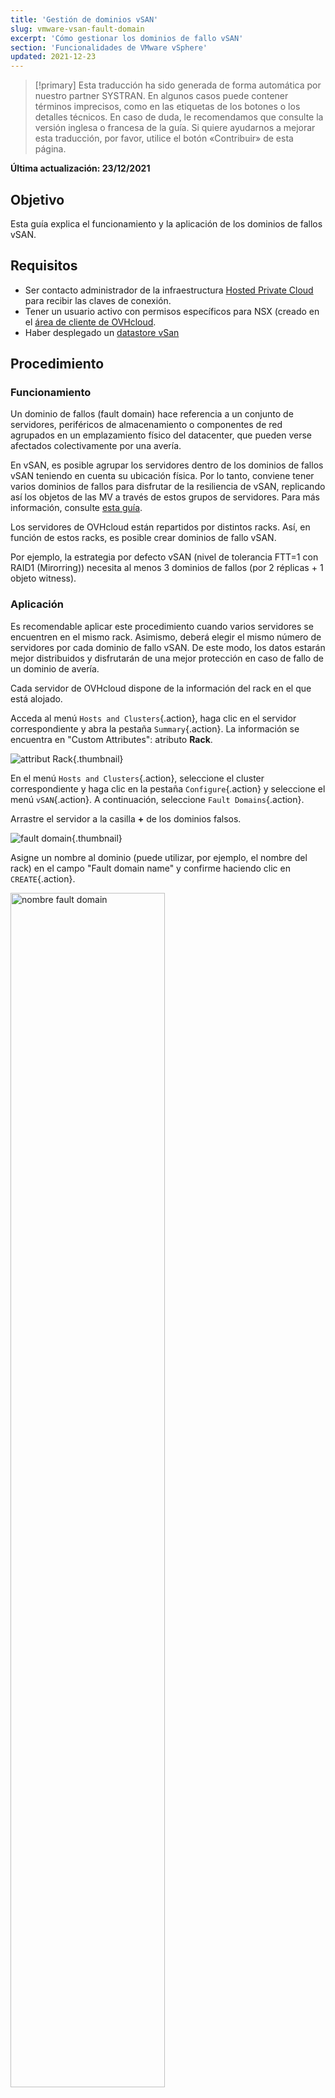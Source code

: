 ```yaml
---
title: 'Gestión de dominios vSAN'
slug: vmware-vsan-fault-domain
excerpt: 'Cómo gestionar los dominios de fallo vSAN'
section: 'Funcionalidades de VMware vSphere'
updated: 2021-12-23
---
```


> [!primary]
> Esta traducción ha sido generada de forma automática por nuestro partner SYSTRAN. En algunos casos puede contener términos imprecisos, como en las etiquetas de los botones o los detalles técnicos. En caso de duda, le recomendamos que consulte la versión inglesa o francesa de la guía. Si quiere ayudarnos a mejorar esta traducción, por favor, utilice el botón «Contribuir» de esta página.
> 

**Última actualización: 23/12/2021**

## Objetivo

Esta guía explica el funcionamiento y la aplicación de los dominios de fallos vSAN.

## Requisitos

- Ser contacto administrador de la infraestructura [Hosted Private Cloud](https://www.ovhcloud.com/es-es/enterprise/products/hosted-private-cloud/) para recibir las claves de conexión.
- Tener un usuario activo con permisos específicos para NSX (creado en el [área de cliente de OVHcloud](https://www.ovh.com/auth/?action=gotomanager&from=https://www.ovh.es/&ovhSubsidiary=es).
- Haber desplegado un [datastore vSan](https://docs.ovh.com/es/private-cloud/vmware-vsan/)

## Procedimiento

### Funcionamiento

Un dominio de fallos (fault domain) hace referencia a un conjunto de servidores, periféricos de almacenamiento o componentes de red agrupados en un emplazamiento físico del datacenter, que pueden verse afectados colectivamente por una avería.

En vSAN, es posible agrupar los servidores dentro de los dominios de fallos vSAN teniendo en cuenta su ubicación física.
Por lo tanto, conviene tener varios dominios de fallos para disfrutar de la resiliencia de vSAN, replicando así los objetos de las MV a través de estos grupos de servidores. Para más información, consulte [esta guía](https://core.vmware.com/resource/vmware-vsan-design-guide#sec8-sub3).

Los servidores de OVHcloud están repartidos por distintos racks. Así, en función de estos racks, es posible crear dominios de fallo vSAN.

Por ejemplo, la estrategia por defecto vSAN (nivel de tolerancia FTT=1 con RAID1 (Mirorring)) necesita al menos 3 dominios de fallos (por 2 réplicas + 1 objeto witness).

### Aplicación

Es recomendable aplicar este procedimiento cuando varios servidores se encuentren en el mismo rack. Asimismo, deberá elegir el mismo número de servidores por cada dominio de fallo vSAN.
De este modo, los datos estarán mejor distribuidos y disfrutarán de una mejor protección en caso de fallo de un dominio de avería.

Cada servidor de OVHcloud dispone de la información del rack en el que está alojado.

Acceda al menú `Hosts and Clusters`{.action}, haga clic en el servidor correspondiente y abra la pestaña `Summary`{.action}. La información se encuentra en "Custom Attributes": atributo **Rack**.

![attribut Rack](images/01.png){.thumbnail}

En el menú `Hosts and Clusters`{.action}, seleccione el cluster correspondiente y haga clic en la pestaña `Configure`{.action} y seleccione el menú `vSAN`{.action}. A continuación, seleccione `Fault Domains`{.action}.

Arrastre el servidor a la casilla **+** de los dominios falsos.

![fault domain](images/02.png){.thumbnail}

Asigne un nombre al dominio (puede utilizar, por ejemplo, el nombre del rack) en el campo "Fault domain name" y confirme haciendo clic en `CREATE`{.action}.

<img src="https://raw.githubusercontent.com/ovh/docs/develop/pages/cloud/private-cloud/vmware_vsan_fault_domain/images/03.png" alt="nombre fault domain" class="thumbnail" width="70%" height="70%">

Podrá consultar el progreso de la tarea de creación del dominio en la ventana `Recent Tasks`{.action}.

![fault domain task](images/04.png){.thumbnail}

Repita la operación en tantos dominios de fallos como haya racks diferentes.

![adición múltiple de dominios](images/05.png){.thumbnail}

Si lo necesita, añada un servidor a un dominio existente moviéndolo sobre él y confirme haciendo clic en `MOVE`{.action}.

<img src="https://raw.githubusercontent.com/ovh/docs/develop/pages/cloud/private-cloud/vmware_vsan_fault_domain/images/06.png" alt="adición del servidor" class="thumbnail" width="70%" height="70%">

La información sobre el espacio en disco utilizado, disponible y total se muestra sobrevolando el dominio de avería.

<img src="https://raw.githubusercontent.com/ovh/docs/develop/pages/cloud/private-cloud/vmware_vsan_fault_domain/images/07.png" alt="fault domain information" class="thumbnail" width="60%" height="60%">

El cluster vSAN ya dispone de resiliencia de datos a través de los dominios de fallo.

## Más información

Interactúe con nuestra comunidad de usuarios en <https://community.ovh.com/en/>.
